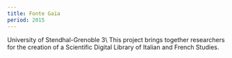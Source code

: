 ```yaml
---
title: Fonte Gaia 
period: 2015
---
```

University of Stendhal-Grenoble 3\\
This project brings together researchers for the creation of a Scientific Digital Library of Italian and French Studies.
